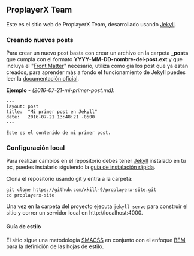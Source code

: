 ## ProplayerX Team

Este es el sitio web de ProplayerX Team, desarrollado usando [Jekyll].

### Creando nuevos posts
Para crear un nuevo post basta con crear un archivo en la carpeta **_posts** que cumpla con el formato **YYYY-MM-DD-nombre-del-post.ext** y que incluya el "[Front Matter]" necesario, utiliza como gía los post que ya estan creados, para aprender más a fondo el funcionamiento de Jekyll puedes leer la [documentación oficial](https://jekyllrb.com/docs/home/).

**Ejemplo** - *(2016-07-21-mi-primer-post.md)*:

```
---
layout: post
title:  "Mi primer post en Jekyll"
date:   2016-07-21 13:48:21 -0500
---

Este es el contenido de mi primer post.
```

### Configuración local
Para realizar cambios en el repositorio debes tener [Jekyll] instalado en tu pc, puedes instalarlo siguiendo la [guía de instalación rápida](https://jekyllrb.com/docs/quickstart/).

Clona el repositorio usando git y entra a la carpeta:
```
git clone https://github.com/xkill-9/proplayerx-site.git
cd proplayerx-site
```
Una vez en la carpeta del proyecto ejecuta `jekyll serve` para construir el sitio y correr un servidor local en http://localhost:4000.

#### Guía de estilo
El sitio sigue una metodología [SMACSS] en conjunto con el enfoque [BEM] para la definición de las hojas de estilo.


[Jekyll]: https://jekyllrb.com/
[Front Matter]: https://jekyllrb.com/docs/frontmatter/
[SMACSS]: https://smacss.com/book/
[BEM]: http://getbem.com/introduction/